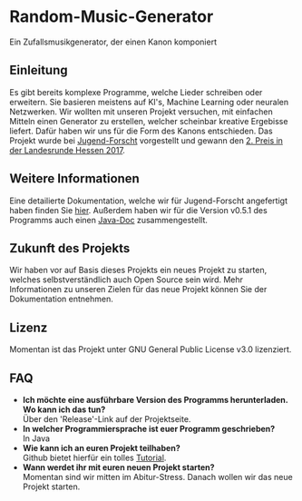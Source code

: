 # Random-Music-Generator
Ein Zufallsmusikgenerator, der einen Kanon komponiert

## Einleitung
Es gibt bereits komplexe Programme, welche Lieder schreiben oder erweitern.
Sie basieren meistens auf KI's, Machine Learning oder neuralen Netzwerken.
Wir wollten mit unseren Projekt versuchen, mit einfachen Mitteln einen Generator zu erstellen, welcher scheinbar kreative Ergebisse liefert.
Dafür haben wir uns für die Form des Kanons entschieden.
Das Projekt wurde bei [Jugend-Forscht](https://www.jugend-forscht.de/ "Die Jugend-Forscht Webseite") vorgestellt und gewann den [2. Preis in der Landesrunde Hessen 2017](http://jugend-forscht.merck.de/blank.microsite.corp/de/images/Siegerliste_2017_tcm1232_161157.pdf?Version= "PDF Seite 13").

## Weitere Informationen
Eine detailierte Dokumentation, welche wir für Jugend-Forscht angefertigt haben finden Sie [hier](Documentation-Jugend-Forscht.odt/ "Unsere Jugend-Forscht-Dokumentation").
Außerdem haben wir für die Version v0.5.1 des Programms auch einen [Java-Doc](docs/ "Der Java-Doc der Programmversion v0.5.1") zusammengestellt.

## Zukunft des Projekts
Wir haben vor auf Basis dieses Projekts ein neues Projekt zu starten, welches selbstverständlich auch Open Source sein wird.
Mehr Informationen zu unseren Zielen für das neue Projekt können Sie der Dokumentation entnehmen.

## Lizenz
Momentan ist das Projekt unter GNU General Public License v3.0 lizenziert.

## FAQ

- **Ich möchte eine ausführbare Version des Programms herunterladen. Wo kann ich das tun?**<br>
Über den 'Release'-Link auf der Projektseite.
- **In welcher Programmiersprache ist euer Programm geschrieben?**<br>
In Java
- **Wie kann ich an euren Projekt teilhaben?**<br>
Github bietet hierfür ein tolles [Tutorial](https://guides.github.com/activities/contributing-to-open-source/).
- **Wann werdet ihr mit euren neuen Projekt starten?**<br>
Momentan sind wir mitten im Abitur-Stress. Danach wollen wir das neue Projekt starten.
